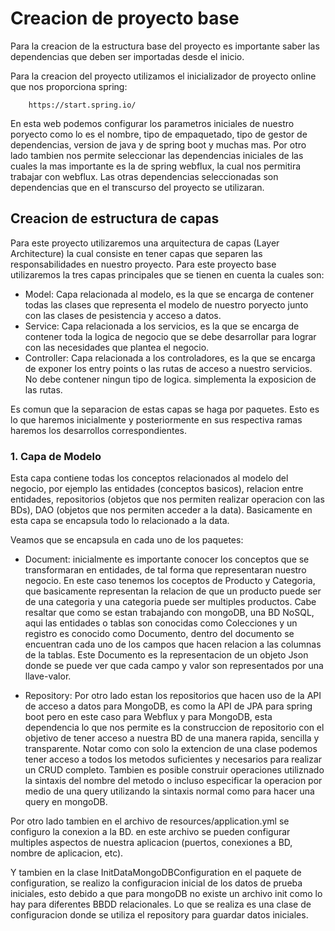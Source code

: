 # Creacion de proyecto base

Para la creacion de la estructura base del proyecto es importante saber las dependencias que deben ser importadas desde el inicio. 

Para la creacion del proyecto utilizamos el inicializador de proyecto online que nos proporciona spring:

        https://start.spring.io/

En esta web podemos configurar los parametros iniciales de nuestro poryecto como lo es el nombre, tipo de empaquetado, tipo de gestor de dependencias, version de java y de spring boot y muchas mas. Por otro lado tambien nos permite seleccionar las dependencias iniciales de las cuales la mas importante es la de spring webflux, la cual nos permitira trabajar con webflux. Las otras dependencias seleccionadas son dependencias que en el transcurso del proyecto se utilizaran.

## Creacion de estructura de capas
Para este proyecto utilizaremos una arquitectura de capas (Layer Architecture) la cual consiste en tener capas que separen las responsabilidades en nuestro proyecto. Para este proyecto base utilizaremos la tres capas principales que se tienen en cuenta la cuales son:

-   Model: Capa relacionada al modelo, es la que se encarga de contener todas las clases que representa el modelo de nuestro poryecto junto con las clases de pesistencia y acceso a datos.
-   Service: Capa relacionada a los servicios, es la que se encarga de contener toda la logica de negocio que se debe desarrollar para lograr con las necesidades que plantea el negocio.
-   Controller: Capa relacionada a los controladores, es la que se encarga de exponer los entry points o las rutas de acceso a nuestro servicios. No debe contener ningun tipo de logica. simplementa la exposicion de las rutas.

Es comun que la separacion de estas capas se haga por paquetes. Esto es lo que haremos inicialmente y posteriormente en sus respectiva ramas haremos los desarrollos correspondientes.

### 1. Capa de Modelo
Esta capa contiene todas los conceptos relacionados al modelo del negocio, por ejemplo las entidades (conceptos basicos), relacion entre entidades, repositorios (objetos que nos permiten realizar operacion con las BDs), DAO (objetos que nos permiten acceder a la data). Basicamente en esta capa se encapsula todo lo relacionado a la data.

Veamos que se encapsula en cada uno de los paquetes:

- Document: inicialmente es importante conocer los conceptos que se transformaran en entidades, de tal forma que representaran nuestro negocio. En este caso tenemos los coceptos de Producto y Categoria, que basicamente representan la relacion de que un producto puede ser de una categoria y una categoria puede ser multiples productos. Cabe resaltar que como se estan trabajando con mongoDB, una BD NoSQL, aqui las entidades o tablas son conocidas como Colecciones y un registro es conocido como Documento, dentro del documento se encuentran cada uno de los campos que hacen relacion a las columnas de la tablas. Este Documento es la representacion de un objeto Json donde se puede ver que cada campo y valor son representados por una llave-valor. 

- Repository: Por otro lado estan los repositorios que hacen uso de la API de acceso a datos para MongoDB, es como la API de JPA para spring boot pero en este caso para Webflux y para MongoDB, esta dependencia lo que nos permite es la construccion de repositorio con el objetivo de tener acceso a nuestra BD de una manera rapida, sencilla y transparente. Notar como con solo la extencion de una clase podemos tener acceso a todos los metodos suficientes y necesarios para realizar un CRUD completo. Tambien es posible construir operaciones utiliznado la sintaxis del nombre del metodo o incluso especificar la operacion por medio de una query utilizando la sintaxis normal como para hacer una query en mongoDB.

Por otro lado tambien en el archivo de resources/application.yml se configuro la conexion a la BD. en este archivo se pueden configurar multiples aspectos de nuestra aplicacion (puertos, conexiones a BD, nombre de aplicacion, etc).

Y tambien en la clase InitDataMongoDBConfiguration en el paquete de configuration, se realizo la configuracion inicial de los datos de prueba iniciales, esto debido a que para mongoDB no existe un archivo init como lo hay para diferentes BBDD relacionales. Lo que se realiza es una clase de configuracion donde se utiliza el repository para guardar datos iniciales.